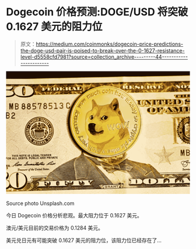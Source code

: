 # Dogecoin 价格预测:DOGE/USD 将突破 0.1627 美元的阻力位

> 原文：<https://medium.com/coinmonks/dogecoin-price-predictions-the-doge-usd-pair-is-poised-to-break-over-the-0-1627-resistance-level-d5558cfd7981?source=collection_archive---------44----------------------->

![](img/7daccc73873bc50d01f13ad4b41da614.png)

Source photo Unsplash.com

今日 Dogecoin 价格分析悲观。最大阻力位于 0.1627 美元。

澳元/美元目前的交易价格为 0.1284 美元。

美元兑日元有可能突破 0.1627 美元的阻力位，该阻力位已经存在了…